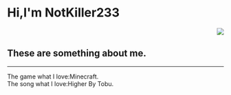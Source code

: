 # Hi,I'm NotKiller233
<img align="right" src="https://github-readme-stats.vercel.app/api?username=NotKiller233&show_icons=true&icon_color=fe99c1&text_color=718096&bg_color=ffffff&hide_title==flase" /></br>
## These are something about me.
<hr>
The game what I love:Minecraft.</br>
The song what I love:Higher By Tobu.
